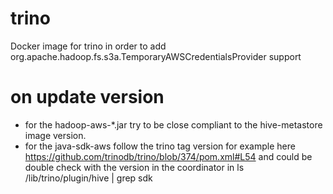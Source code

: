 # trino
Docker image for trino in order to add org.apache.hadoop.fs.s3a.TemporaryAWSCredentialsProvider support

# on update version
- for the hadoop-aws-*.jar try to be close compliant to the hive-metastore image version.
- for the java-sdk-aws follow the trino tag version for example here https://github.com/trinodb/trino/blob/374/pom.xml#L54 and could be double check with the version in the coordinator in ls /lib/trino/plugin/hive | grep sdk

